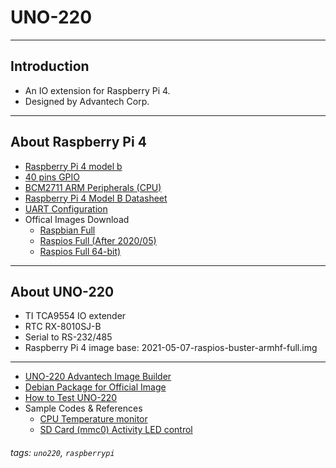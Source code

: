 
# UNO-220

---

## Introduction

- An IO extension for Raspberry Pi 4. 
- Designed by Advantech Corp.

---

## About Raspberry Pi 4

- [Raspberry Pi 4 model b](https://www.raspberrypi.org/products/raspberry-pi-4-model-b/) 
- [40 pins GPIO](https://www.raspberrypi.org/documentation/usage/gpio/)
- [BCM2711 ARM Peripherals (CPU)](https://www.raspberrypi.org/documentation/hardware/raspberrypi/bcm2711/rpi_DATA_2711_1p0.pdf)
- [Raspberry Pi 4 Model B Datasheet](https://www.raspberrypi.org/documentation/hardware/raspberrypi/bcm2711/rpi_DATA_2711_1p0_preliminary.pdf)
- [UART Configuration](https://www.raspberrypi.org/documentation/configuration/uart.md)
- Offical Images Download
  - [Raspbian Full](http://downloads.raspberrypi.org/raspbian_full/images/)
  - [Raspios Full (After 2020/05)](https://downloads.raspberrypi.org/raspios_full_armhf/images/)
  - [Raspios Full 64-bit)](https://downloads.raspberrypi.org/raspios_arm64/images/)

---

## About UNO-220 

- TI TCA9554 IO extender
- RTC RX-8010SJ-B
- Serial to RS-232/485
- Raspberry Pi 4 image base: 2021-05-07-raspios-buster-armhf-full.img

---

- [UNO-220 Advantech Image Builder](https://github.com/Advantech-IIoT/UNO-220-POE-/tree/docs/imagebuilder/)
- [Debian Package for Official Image](https://github.com/Advantech-IIoT/UNO-220-POE-/tree/docs/dpkg/README/)
- [How to Test UNO-220](https://github.com/Advantech-IIoT/UNO-220-POE-/tree/docs/dpkg/TEST/)
- Sample Codes & References
    - [CPU Temperature monitor](https://github.com/Advantech-IIoT/UNO-220-POE-/tree/docs/sample_codes/cputempmon/)
    - [SD Card (mmc0) Activity LED control](https://github.com/Advantech-IIoT/UNO-220-POE-/tree/docs/sample_codes/mmcactled/)


###### tags: `uno220`, `raspberrypi`
